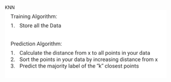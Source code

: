 KNN
![alt text](https://github.com/ercsonusharma/statistical-ml/blob/master/KNN/Screen%20Shot%202018-09-18%20at%208.40.39%20PM.png)
